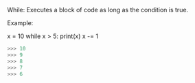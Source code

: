 While: Executes a block of code as long as the condition is true.

Example:

x = 10
while x > 5:
  print(x)
  x -= 1

```python
>>> 10
>>> 9
>>> 8
>>> 7
>>> 6
```
